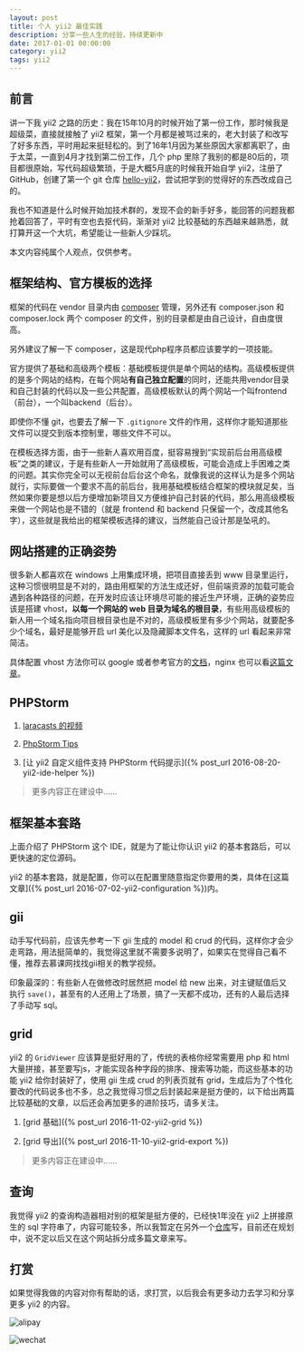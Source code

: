 ```yaml
---
layout: post
title: 个人 yii2 最佳实践
description: 分享一些人生的经验，持续更新中
date: 2017-01-01 00:00:00
category: yii2
tags: yii2
---
```


## 前言

讲一下我 yii2 之路的历史：我在15年10月的时候开始了第一份工作，那时候我是超级菜，直接就接触了 yii2 框架，第一个月都是被骂过来的，老大封装了和改写了好多东西，平时用起来挺轻松的。到了16年1月因为某些原因大家都离职了，由于太菜，一直到4月才找到第二份工作，几个 php 里除了我别的都是80后的，项目都很原始，写代码超级繁琐，于是大概5月底的时候我开始自学 yii2，注册了 GitHub，创建了第一个 git 仓库 [hello-yii2](https://github.com/hubeiwei/hello-yii2)，尝试把学到的觉得好的东西改成自己的。

我也不知道是什么时候开始加技术群的，发现不会的新手好多，能回答的问题我都抢着回答了，平时有空也去抠代码，渐渐对 yii2 比较基础的东西越来越熟悉，就打算开这一个大坑，希望能让一些新人少踩坑。

本文内容纯属个人观点，仅供参考。

## 框架结构、官方模板的选择

框架的代码在 vendor 目录内由 [composer](http://docs.phpcomposer.com/) 管理，另外还有 composer.json 和 composer.lock 两个 composer 的文件，别的目录都是由自己设计，自由度很高。

另外建议了解一下 composer，这是现代php程序员都应该要学的一项技能。

官方提供了基础和高级两个模板：基础模板提供是单个网站的结构。高级模板提供的是多个网站的结构，在每个网站**有自己独立配置**的同时，还能共用vendor目录和自己封装的代码以及一些公共配置，高级模板默认的两个网站一个叫frontend（前台），一个叫backend（后台）。

即使你不懂 git，也要去了解一下 `.gitignore` 文件的作用，这样你才能知道那些文件可以提交到版本控制里，哪些文件不可以。

在模板选择方面，由于一些新人喜欢用百度，挺容易搜到“实现前后台用高级模板”之类的建议，于是有些新人一开始就用了高级模板，可能会造成上手困难之类的问题。其实你完全可以无视前台后台这个命名，就像我说的这样认为是多个网站就行，实际要做一个要求不高的前后台，我用基础模板结合框架的模块就足矣，当然如果你要是想以后方便增加新项目又方便维护自己封装的代码，那么用高级模板来做一个网站也是不错的（就是 frontend 和 backend 只保留一个，改成其他名字），这些就是我给出的框架模板选择的建议，当然能自己设计那是坠吼的。

## 网站搭建的正确姿势

很多新人都喜欢在 windows 上用集成环境，把项目直接丢到 www 目录里运行，这种习惯很明显是不对的，路由用框架的方法生成还好，但前端资源的加载可能会遇到各种路径的问题，在开发时应该让环境尽可能的接近生产环境，正确的姿势应该是搭建 vhost，**以每一个网站的 web 目录为域名的根目录**，有些用高级模板的新人用一个域名指向项目根目录也是不对的，高级模板里有多少个网站，就要配多少个域名，最好是能够开启 url 美化以及隐藏脚本文件名，这样的 url 看起来非常简洁。

具体配置 vhost 方法你可以 google 或者参考官方的[文档](https://github.com/yiisoft/yii2/blob/master/docs/guide-zh-CN/start-installation.md#配置-web-服务器-)，nginx 也可以看[这篇文章](http://www.getyii.com/topic/31)。

## PHPStorm

1. [laracasts 的视频](https://laracasts.com/series/how-to-be-awesome-in-phpstorm)

2. [PhpStorm Tips](phpstorm.tips)

3. [让 yii2 自定义组件支持 PHPStorm 代码提示]({% post_url 2016-08-20-yii2-ide-helper %})

> 更多内容正在建设中......

## 框架基本套路

上面介绍了 PHPStorm 这个 IDE，就是为了能让你认识 yii2 的基本套路后，可以更快速的定位源码。

yii2 的基本套路，就是配置，你可以在配置里随意指定你要用的类，具体在[这篇文章]({% post_url 2016-07-02-yii2-configuration %})内。

## gii

动手写代码前，应该先参考一下 gii 生成的 model 和 crud 的代码，这样你才会少走弯路，用法挺简单的，我觉得这里就不需要多说明了，如果实在觉得自己看不懂，推荐去慕课网找找gii相关的教学视频。

印象最深的：有些新人在做修改时居然把 model 给 new 出来，对主键赋值后又执行 `save()`，甚至有的人还用上了场景，搞了一天都不成功，还有的人最后选择了手动写 sql。

## grid

yii2 的 `GridViewer` 应该算是挺好用的了，传统的表格你经常需要用 php 和 html 大量拼接，甚至要写js，才能实现各种字段的排序、搜索等功能，而这些基本的功能 yii2 给你封装好了，使用 gii 生成 crud 的列表页就有 grid，生成后为了个性化要改的代码说多也不多，总之我觉得习惯之后封装起来是挺方便的，以下给出两篇比较基础的文章，以后还会再加更多的进阶技巧，请多关注。

1. [grid 基础]({% post_url 2016-11-02-yii2-grid %})

2. [grid 导出]({% post_url 2016-11-10-yii2-grid-export %})

> 更多内容正在建设中......

## 查询

我觉得 yii2 的查询构造器相对别的框架是挺方便的，已经快1年没在 yii2 上拼接原生的 sql 字符串了，内容可能较多，所以我暂定在另外一个[仓库](https://github.com/hubeiwei/yii2-query-skill)写，目前还在规划中，说不定以后又在这个网站拆分成多篇文章来写。

## 打赏

如果觉得我做的内容对你有帮助的话，求打赏，以后我会有更多动力去学习和分享更多 yii2 的内容。

![alipay](https://raw.githubusercontent.com/hubeiwei/hubeiwei.github.io/master/images/pay/ali_pay.jpg "支付宝")

![wechat](https://raw.githubusercontent.com/hubeiwei/hubeiwei.github.io/master/images/pay/wechat_pay.png "微信")
